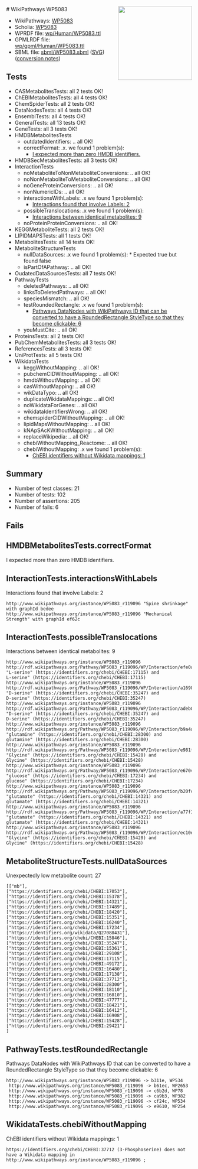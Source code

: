 <img style="float: right; width: 200px" src="../logo.png" />
# WikiPathways WP5083

* WikiPathways: [WP5083](https://identifiers.org/wikipathways:WP5083)
* Scholia: [WP5083](https://scholia.toolforge.org/wikipathways/WP5083)
* WPRDF file: [wp/Human/WP5083.ttl](../wp/Human/WP5083.ttl)
* GPMLRDF file: [wp/gpml/Human/WP5083.ttl](../wp/gpml/Human/WP5083.ttl)
* SBML file: [sbml/WP5083.sbml](../sbml/WP5083.sbml) ([SVG](../sbml/WP5083.svg)) ([conversion notes](../sbml/WP5083.txt))

## Tests
* CASMetabolitesTests: all 2 tests OK!
* ChEBIMetabolitesTests: all 4 tests OK!
* ChemSpiderTests: all 2 tests OK!
* DataNodesTests: all 4 tests OK!
* EnsemblTests: all 4 tests OK!
* GeneralTests: all 13 tests OK!
* GeneTests: all 3 tests OK!
* HMDBMetabolitesTests
    * outdatedIdentifiers: .. all OK!
    * correctFormat: .x. we found 1 problem(s):
        * [I expected more than zero HMDB identifiers.](#ad154c1e)
* HMDBSecMetabolitesTests: all 3 tests OK!
* InteractionTests
    * noMetaboliteToNonMetaboliteConversions: .. all OK!
    * noNonMetaboliteToMetaboliteConversions: .. all OK!
    * noGeneProteinConversions: .. all OK!
    * nonNumericIDs: .. all OK!
    * interactionsWithLabels: .x we found 1 problem(s):
        * [Interactions found that involve Labels: 2](#630d2679)
    * possibleTranslocations: .x we found 1 problem(s):
        * [Interactions between identical metabolites: 9](#d59038cc)
    * noProteinProteinConversions: .. all OK!
* KEGGMetaboliteTests: all 2 tests OK!
* LIPIDMAPSTests: all 1 tests OK!
* MetabolitesTests: all 14 tests OK!
* MetaboliteStructureTests
    * nullDataSources: .x we found 1 problem(s):
            * Expected true but found false
    * isPartOfAPathway: .. all OK!
* OudatedDataSourcesTests: all 7 tests OK!
* PathwayTests
    * deletedPathways: .. all OK!
    * linksToDeletedPathways: .. all OK!
    * speciesMismatch: .. all OK!
    * testRoundedRectangle: .x we found 1 problem(s):
        * [Pathways DataNodes with WikiPathways ID that can be converted to have a RoundedRectangle StyleType so that they become clickable: 6](#9fbad3d0)
    * youMustCite: .. all OK!
* ProteinsTests: all 2 tests OK!
* PubChemMetabolitesTests: all 3 tests OK!
* ReferencesTests: all 3 tests OK!
* UniProtTests: all 5 tests OK!
* WikidataTests
    * keggWithoutMapping: .. all OK!
    * pubchemCIDWithoutMapping: .. all OK!
    * hmdbWithoutMapping: .. all OK!
    * casWithoutMapping: .. all OK!
    * wikDataTypo: .. all OK!
    * duplicateWikidataMappings: .. all OK!
    * noWikidataForGenes: .. all OK!
    * wikidataIdentifiersWrong: .. all OK!
    * chemspiderCIDWithoutMapping: .. all OK!
    * lipidMapsWithoutMapping: .. all OK!
    * kNApSAcKWithoutMapping: .. all OK!
    * replaceWikipedia: .. all OK!
    * chebiWithoutMapping_Reactome: .. all OK!
    * chebiWithoutMapping: .x we found 1 problem(s):
        * [ChEBI identifiers without Wikidata mappings: 1](#a8d554cd)


## Summary

* Number of test classes: 21
* Number of tests: 102
* Number of assertions: 205
* Number of fails: 6

## Fails

<a name="ad154c1e" />

## HMDBMetabolitesTests.correctFormat

I expected more than zero HMDB identifiers.
<a name="630d2679" />

## InteractionTests.interactionsWithLabels

Interactions found that involve Labels: 2
```
http://www.wikipathways.org/instance/WP5083_r119096 "Spine shrinkage" with graphId bedee
http://www.wikipathways.org/instance/WP5083_r119096 "Mechanical Strength" with graphId ef62c
```

<a name="d59038cc" />

## InteractionTests.possibleTranslocations

Interactions between identical metabolites: 9
```
http://www.wikipathways.org/instance/WP5083_r119096 http://rdf.wikipathways.org/Pathway/WP5083_r119096/WP/Interaction/efe0a "L-serine" (https://identifiers.org/chebi/CHEBI:17115) and 
L-serine" (https://identifiers.org/chebi/CHEBI:17115)
http://www.wikipathways.org/instance/WP5083_r119096 http://rdf.wikipathways.org/Pathway/WP5083_r119096/WP/Interaction/a1698 "D-serine" (https://identifiers.org/chebi/CHEBI:35247) and 
D-serine" (https://identifiers.org/chebi/CHEBI:35247)
http://www.wikipathways.org/instance/WP5083_r119096 http://rdf.wikipathways.org/Pathway/WP5083_r119096/WP/Interaction/adeb0 "D-serine" (https://identifiers.org/chebi/CHEBI:35247) and 
D-serine" (https://identifiers.org/chebi/CHEBI:35247)
http://www.wikipathways.org/instance/WP5083_r119096 http://rdf.wikipathways.org/Pathway/WP5083_r119096/WP/Interaction/b9a4a "glutamine" (https://identifiers.org/chebi/CHEBI:28300) and 
glutamine" (https://identifiers.org/chebi/CHEBI:28300)
http://www.wikipathways.org/instance/WP5083_r119096 http://rdf.wikipathways.org/Pathway/WP5083_r119096/WP/Interaction/e981f "Glycine" (https://identifiers.org/chebi/CHEBI:15428) and 
Glycine" (https://identifiers.org/chebi/CHEBI:15428)
http://www.wikipathways.org/instance/WP5083_r119096 http://rdf.wikipathways.org/Pathway/WP5083_r119096/WP/Interaction/e6704 "glucose" (https://identifiers.org/chebi/CHEBI:17234) and 
glucose" (https://identifiers.org/chebi/CHEBI:17234)
http://www.wikipathways.org/instance/WP5083_r119096 http://rdf.wikipathways.org/Pathway/WP5083_r119096/WP/Interaction/b20fc "glutamate" (https://identifiers.org/chebi/CHEBI:14321) and 
glutamate" (https://identifiers.org/chebi/CHEBI:14321)
http://www.wikipathways.org/instance/WP5083_r119096 http://rdf.wikipathways.org/Pathway/WP5083_r119096/WP/Interaction/a77f1 "glutamate" (https://identifiers.org/chebi/CHEBI:14321) and 
glutamate" (https://identifiers.org/chebi/CHEBI:14321)
http://www.wikipathways.org/instance/WP5083_r119096 http://rdf.wikipathways.org/Pathway/WP5083_r119096/WP/Interaction/ec10e "Glycine" (https://identifiers.org/chebi/CHEBI:15428) and 
Glycine" (https://identifiers.org/chebi/CHEBI:15428)
```

<a name="919041af" />

## MetaboliteStructureTests.nullDataSources

Unexpectedly low metabolite count: 27
```
[["mb"],
["https://identifiers.org/chebi/CHEBI:17053"],
["https://identifiers.org/chebi/CHEBI:15378"],
["https://identifiers.org/chebi/CHEBI:14321"],
["https://identifiers.org/chebi/CHEBI:17489"],
["https://identifiers.org/chebi/CHEBI:18420"],
["https://identifiers.org/chebi/CHEBI:15351"],
["https://identifiers.org/chebi/CHEBI:16240"],
["https://identifiers.org/chebi/CHEBI:17234"],
["https://identifiers.org/wikidata/Q27088431"],
["https://identifiers.org/chebi/CHEBI:15846"],
["https://identifiers.org/chebi/CHEBI:35247"],
["https://identifiers.org/chebi/CHEBI:15361"],
["https://identifiers.org/chebi/CHEBI:29108"],
["https://identifiers.org/chebi/CHEBI:17115"],
["https://identifiers.org/chebi/CHEBI:49172"],
["https://identifiers.org/chebi/CHEBI:16480"],
["https://identifiers.org/chebi/CHEBI:17138"],
["https://identifiers.org/chebi/CHEBI:37712"],
["https://identifiers.org/chebi/CHEBI:28300"],
["https://identifiers.org/chebi/CHEBI:18110"],
["https://identifiers.org/chebi/CHEBI:16810"],
["https://identifiers.org/chebi/CHEBI:47777"],
["https://identifiers.org/chebi/CHEBI:18421"],
["https://identifiers.org/chebi/CHEBI:16412"],
["https://identifiers.org/chebi/CHEBI:16908"],
["https://identifiers.org/chebi/CHEBI:15428"],
["https://identifiers.org/chebi/CHEBI:29421"]
]
```

<a name="9fbad3d0" />

## PathwayTests.testRoundedRectangle

Pathways DataNodes with WikiPathways ID that can be converted to have a RoundedRectangle StyleType so that they become clickable: 6
```
http://www.wikipathways.org/instance/WP5083_r119096 -> b311e, WP534
 http://www.wikipathways.org/instance/WP5083_r119096 -> b61ec, WP2653
 http://www.wikipathways.org/instance/WP5083_r119096 -> c6b2d, WP78
 http://www.wikipathways.org/instance/WP5083_r119096 -> ca9b3, WP382
 http://www.wikipathways.org/instance/WP5083_r119096 -> cf24c, WP534
 http://www.wikipathways.org/instance/WP5083_r119096 -> e9610, WP254
 ```

<a name="a8d554cd" />

## WikidataTests.chebiWithoutMapping

ChEBI identifiers without Wikidata mappings: 1
```
https://identifiers.org/chebi/CHEBI:37712 (3-Phosphoserine) does not have a Wikidata mapping in http://www.wikipathways.org/instance/WP5083_r119096 ; 
```

